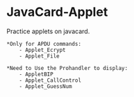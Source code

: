 # JavaCard-Applet
Practice applets on javacard.

    *Only for APDU commands:
        - Applet_Ecrypt
        - Applet_File
    
    *Need to Use the Prohandler to display:
        - AppletBIP
        - Applet_CallControl
        - Applet_GuessNum
